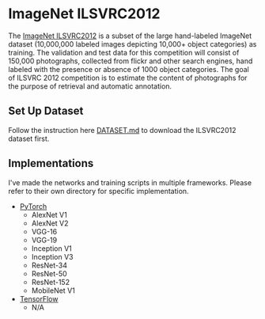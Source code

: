 #  ImageNet ILSVRC2012

The [ImageNet ILSVRC2012](https://en.wikipedia.org/wiki/ImageNet) is a subset of the large hand-labeled ImageNet dataset (10,000,000 labeled images depicting 10,000+ object categories) as training. The validation and test data for this competition will consist of 150,000 photographs, collected from flickr and other search engines, hand labeled with the presence or absence of 1000 object categories. The goal of ILSVRC 2012 competition is to estimate the content of photographs for the purpose of retrieval and automatic annotation.

## Set Up Dataset

Follow the instruction here [DATASET.md](DATASET.md) to download the ILSVRC2012 dataset first.

## Implementations

I've made the networks and training scripts in multiple frameworks. Please refer to their own directory for specific implementation.

- [PyTorch](pytorch)
    - AlexNet V1
    - AlexNet V2
    - VGG-16
    - VGG-19
    - Inception V1
    - Inception V3
    - ResNet-34
    - ResNet-50
    - ResNet-152
    - MobileNet V1
- [TensorFlow](tensorflow)
    - N/A